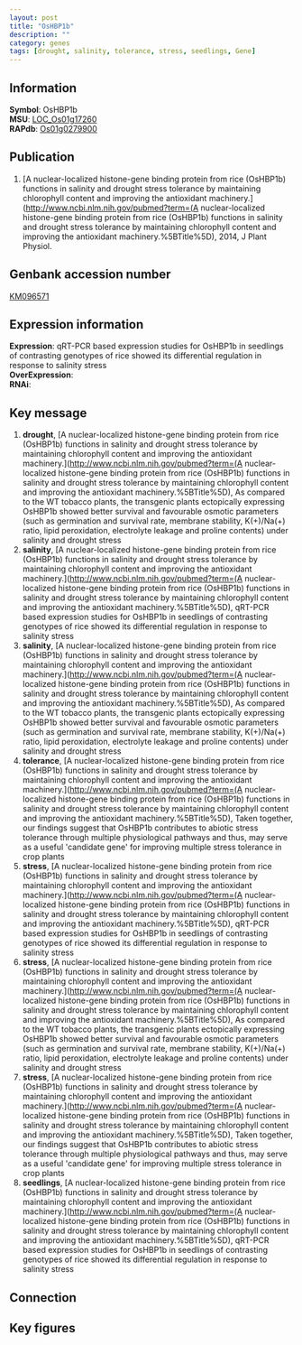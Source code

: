 ```yaml
---
layout: post
title: "OsHBP1b"
description: ""
category: genes
tags: [drought, salinity, tolerance, stress, seedlings, Gene]
---
```


## Information
__Symbol__: OsHBP1b  
__MSU__: [LOC_Os01g17260](http://rice.plantbiology.msu.edu/cgi-bin/ORF_infopage.cgi?orf=LOC_Os01g17260)  
__RAPdb__: [Os01g0279900](http://rapdb.dna.affrc.go.jp/viewer/gbrowse_details/irgsp1?name=Os01g0279900)  

## Publication
1. [A nuclear-localized histone-gene binding protein from rice (OsHBP1b) functions in salinity and drought stress tolerance by maintaining chlorophyll content and improving the antioxidant machinery.](http://www.ncbi.nlm.nih.gov/pubmed?term=(A nuclear-localized histone-gene binding protein from rice (OsHBP1b) functions in salinity and drought stress tolerance by maintaining chlorophyll content and improving the antioxidant machinery.%5BTitle%5D), 2014, J Plant Physiol.

## Genbank accession number
[KM096571](http://www.ncbi.nlm.nih.gov/nuccore/KM096571)

## Expression information
__Expression__: qRT-PCR based expression studies for OsHBP1b in seedlings of contrasting genotypes of rice showed its differential regulation in response to salinity stress  
__OverExpression__:  
__RNAi__:  

## Key message
1. __drought__, [A nuclear-localized histone-gene binding protein from rice (OsHBP1b) functions in salinity and drought stress tolerance by maintaining chlorophyll content and improving the antioxidant machinery.](http://www.ncbi.nlm.nih.gov/pubmed?term=(A nuclear-localized histone-gene binding protein from rice (OsHBP1b) functions in salinity and drought stress tolerance by maintaining chlorophyll content and improving the antioxidant machinery.%5BTitle%5D),  As compared to the WT tobacco plants, the transgenic plants ectopically expressing OsHBP1b showed better survival and favourable osmotic parameters (such as germination and survival rate, membrane stability, K(+)/Na(+) ratio, lipid peroxidation, electrolyte leakage and proline contents) under salinity and drought stress
2. __salinity__, [A nuclear-localized histone-gene binding protein from rice (OsHBP1b) functions in salinity and drought stress tolerance by maintaining chlorophyll content and improving the antioxidant machinery.](http://www.ncbi.nlm.nih.gov/pubmed?term=(A nuclear-localized histone-gene binding protein from rice (OsHBP1b) functions in salinity and drought stress tolerance by maintaining chlorophyll content and improving the antioxidant machinery.%5BTitle%5D),  qRT-PCR based expression studies for OsHBP1b in seedlings of contrasting genotypes of rice showed its differential regulation in response to salinity stress
3. __salinity__, [A nuclear-localized histone-gene binding protein from rice (OsHBP1b) functions in salinity and drought stress tolerance by maintaining chlorophyll content and improving the antioxidant machinery.](http://www.ncbi.nlm.nih.gov/pubmed?term=(A nuclear-localized histone-gene binding protein from rice (OsHBP1b) functions in salinity and drought stress tolerance by maintaining chlorophyll content and improving the antioxidant machinery.%5BTitle%5D),  As compared to the WT tobacco plants, the transgenic plants ectopically expressing OsHBP1b showed better survival and favourable osmotic parameters (such as germination and survival rate, membrane stability, K(+)/Na(+) ratio, lipid peroxidation, electrolyte leakage and proline contents) under salinity and drought stress
4. __tolerance__, [A nuclear-localized histone-gene binding protein from rice (OsHBP1b) functions in salinity and drought stress tolerance by maintaining chlorophyll content and improving the antioxidant machinery.](http://www.ncbi.nlm.nih.gov/pubmed?term=(A nuclear-localized histone-gene binding protein from rice (OsHBP1b) functions in salinity and drought stress tolerance by maintaining chlorophyll content and improving the antioxidant machinery.%5BTitle%5D),  Taken together, our findings suggest that OsHBP1b contributes to abiotic stress tolerance through multiple physiological pathways and thus, may serve as a useful 'candidate gene' for improving multiple stress tolerance in crop plants
5. __stress__, [A nuclear-localized histone-gene binding protein from rice (OsHBP1b) functions in salinity and drought stress tolerance by maintaining chlorophyll content and improving the antioxidant machinery.](http://www.ncbi.nlm.nih.gov/pubmed?term=(A nuclear-localized histone-gene binding protein from rice (OsHBP1b) functions in salinity and drought stress tolerance by maintaining chlorophyll content and improving the antioxidant machinery.%5BTitle%5D),  qRT-PCR based expression studies for OsHBP1b in seedlings of contrasting genotypes of rice showed its differential regulation in response to salinity stress
6. __stress__, [A nuclear-localized histone-gene binding protein from rice (OsHBP1b) functions in salinity and drought stress tolerance by maintaining chlorophyll content and improving the antioxidant machinery.](http://www.ncbi.nlm.nih.gov/pubmed?term=(A nuclear-localized histone-gene binding protein from rice (OsHBP1b) functions in salinity and drought stress tolerance by maintaining chlorophyll content and improving the antioxidant machinery.%5BTitle%5D),  As compared to the WT tobacco plants, the transgenic plants ectopically expressing OsHBP1b showed better survival and favourable osmotic parameters (such as germination and survival rate, membrane stability, K(+)/Na(+) ratio, lipid peroxidation, electrolyte leakage and proline contents) under salinity and drought stress
7. __stress__, [A nuclear-localized histone-gene binding protein from rice (OsHBP1b) functions in salinity and drought stress tolerance by maintaining chlorophyll content and improving the antioxidant machinery.](http://www.ncbi.nlm.nih.gov/pubmed?term=(A nuclear-localized histone-gene binding protein from rice (OsHBP1b) functions in salinity and drought stress tolerance by maintaining chlorophyll content and improving the antioxidant machinery.%5BTitle%5D),  Taken together, our findings suggest that OsHBP1b contributes to abiotic stress tolerance through multiple physiological pathways and thus, may serve as a useful 'candidate gene' for improving multiple stress tolerance in crop plants
8. __seedlings__, [A nuclear-localized histone-gene binding protein from rice (OsHBP1b) functions in salinity and drought stress tolerance by maintaining chlorophyll content and improving the antioxidant machinery.](http://www.ncbi.nlm.nih.gov/pubmed?term=(A nuclear-localized histone-gene binding protein from rice (OsHBP1b) functions in salinity and drought stress tolerance by maintaining chlorophyll content and improving the antioxidant machinery.%5BTitle%5D),  qRT-PCR based expression studies for OsHBP1b in seedlings of contrasting genotypes of rice showed its differential regulation in response to salinity stress

## Connection

## Key figures


